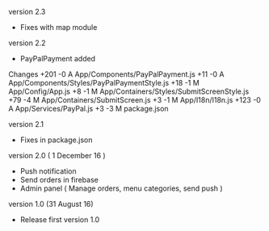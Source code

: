 version 2.3
- Fixes with map module

version 2.2
- PayPalPayment added

Changes
+201 -0 A App/Components/PayPalPayment.js
+11 -0 A App/Components/Styles/PayPalPaymentStyle.js
+18 -1 M App/Config/App.js
+8 -1 M App/Containers/Styles/SubmitScreenStyle.js
+79 -4 M App/Containers/SubmitScreen.js
+3 -1 M App/I18n/I18n.js
+123 -0 A App/Services/PayPal.js
+3 -3 M package.json

version 2.1
- Fixes in package.json

version 2.0 ( 1 December 16 )
- Push notification
- Send orders in firebase
- Admin panel ( Manage orders, menu categories, send push )

version 1.0 (31 August 16)
- Release first version 1.0
